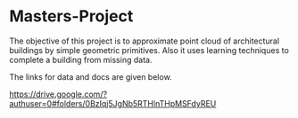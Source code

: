 Masters-Project
===============

The objective of this project is to approximate point cloud of architectural buildings by simple geometric primitives.
Also it uses learning techniques to complete a building from missing data.

The links for data and docs are given below.

https://drive.google.com/?authuser=0#folders/0BzIqj5JgNb5RTHlnTHpMSFdyREU